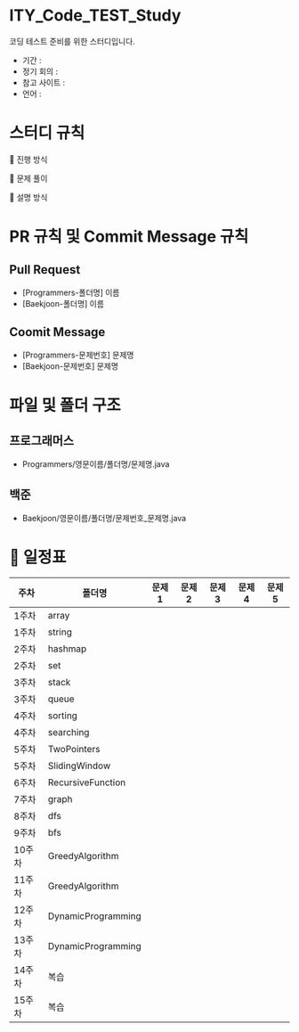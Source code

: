 # ITY_Code_TEST_Study
코딩 테스트 준비를 위한 스터디입니다.

- 기간 :
- 정기 회의 :
- 참고 사이트 :
- 언어 :

# 스터디 규칙
📌 진행 방식

📌 문제 풀이

📌 설명 방식

# PR 규칙 및 Commit Message 규칙
## Pull Request
- [Programmers-폴더명] 이름
- [Baekjoon-폴더명] 이름

## Coomit Message
- [Programmers-문제번호] 문제명
- [Baekjoon-문제번호] 문제명
  
# 파일 및 폴더 구조
## 프로그래머스
- Programmers/영문이름/폴더명/문제명.java

## 백준
- Baekjoon/영문이름/폴더명/문제번호_문제명.java

# 📅 일정표
| 주차 | 폴더명 | 문제1 | 문제2 | 문제3 | 문제4 | 문제5 |
|------|--------|-------|-------|-------|-------|-------|
| 1주차 | array |       |       |       |       |       |
| 1주차 | string |       |       |       |       |       |
| 2주차 | hashmap |       |       |       |       |       |
| 2주차 | set |       |       |       |       |       |
| 3주차 | stack |       |       |       |       |       |
| 3주차 | queue |       |       |       |       |       |
| 4주차 | sorting |       |       |       |       |       |
| 4주차 | searching |       |       |       |       |       |
| 5주차 | TwoPointers |       |       |       |       |       |
| 5주차 | SlidingWindow |       |       |       |       |       |
| 6주차 | RecursiveFunction |       |       |       |       |       |
| 7주차 | graph |       |       |       |       |       |
| 8주차 | dfs |       |       |       |       |       |
| 9주차 | bfs |       |       |       |       |       |
| 10주차 | GreedyAlgorithm |       |       |       |       |       |
| 11주차 | GreedyAlgorithm |       |       |       |       |       |
| 12주차 | DynamicProgramming |       |       |       |       |       |
| 13주차 | DynamicProgramming |       |       |       |       |       |
| 14주차 | 복습 |       |       |       |       |       |
| 15주차 | 복습 |       |       |       |       |       |
